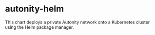 # autonity-helm
This chart deploys a private Autonity network onto a Kubernetes cluster using the Helm package manager.
